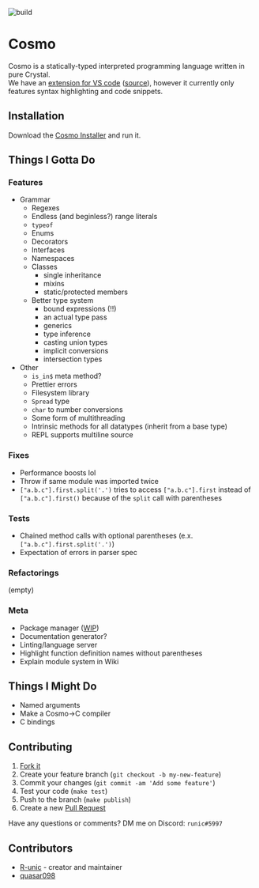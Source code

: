 ![build](https://github.com/cosmo-lang/cosmo/actions/workflows/crystal.yml/badge.svg)
# Cosmo

Cosmo is a statically-typed interpreted programming language written in pure Crystal.<br>
We have an [extension for VS code](https://marketplace.visualstudio.com/items?itemName=cosmo.vscode-cosmo) ([source](https://github.com/R-unic/vscode-cosmo)), however it currently only features syntax highlighting and code snippets.

## Installation

Download the [Cosmo Installer](https://github.com/cosmo-lang/cosmo-installer/releases) and run it.

## Things I Gotta Do

### Features
- Grammar
  - Regexes
  - Endless (and beginless?) range literals
  - `typeof`
  - Enums
  - Decorators
  - Interfaces
  - Namespaces
  - Classes
    * single inheritance
    * mixins
    * static/protected members
  - Better type system
    * bound expressions (!!)
    * an actual type pass
    * generics
    * type inference
    * casting union types
    * implicit conversions
    * intersection types
- Other
  - `is_in$` meta method?
  - Prettier errors
  - Filesystem library
  - `Spread` type
  - `char` to number conversions
  - Some form of multithreading
  - Intrinsic methods for all datatypes (inherit from a base type)
  - REPL supports multiline source

### Fixes
- Performance boosts lol
- Throw if same module was imported twice
- `["a.b.c"].first.split('.')` tries to access `["a.b.c"].first` instead of `["a.b.c"].first()` because of the `split` call with parentheses

### Tests
- Chained method calls with optional parentheses (e.x. `["a.b.c"].first.split('.')`)
- Expectation of errors in parser spec

### Refactorings
(empty)

### Meta
- Package manager ([WIP](https://github.com/cosmo-lang/stars))
- Documentation generator?
- Linting/language server
- Highlight function definition names without parentheses
- Explain module system in Wiki

## Things I Might Do

- Named arguments
- Make a Cosmo->C compiler
- C bindings

## Contributing

1. [Fork it](https://github.com/R-unic/cosmo/fork)
2. Create your feature branch (`git checkout -b my-new-feature`)
3. Commit your changes (`git commit -am 'Add some feature'`)
4. Test your code (`make test`)
5. Push to the branch (`make publish`)
6. Create a new [Pull Request](https://github.com/cosmo-lang/cosmo/pulls)

Have any questions or comments? DM me on Discord: `runic#5997`

## Contributors

- [R-unic](https://github.com/R-unic) - creator and maintainer
- [quasar098](https://github.com/quasar098)